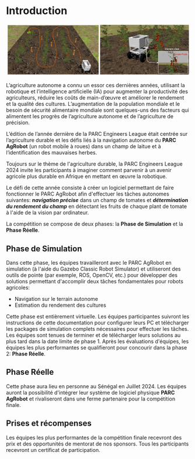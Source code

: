 # Introduction

![Motivating image](./assets/overview.PNG)

L’agriculture autonome a connu un essor ces dernières années, utilisant la robotique et l’intelligence artificielle (IA) pour augmenter la productivité des agriculteurs, réduire les coûts de main-d’œuvre et améliorer le rendement et la qualité des cultures. L’augmentation de la population mondiale et le besoin de sécurité alimentaire mondiale sont quelques-uns des facteurs qui alimentent les progrès de l’agriculture autonome et de l’agriculture de précision.

L’édition de l’année dernière de la PARC Engineers League était centrée sur l’agriculture durable et les défis liés à la navigation autonome du **PARC AgRobot** (un robot mobile à roues) dans un champ de laitue et à l’identification des mauvaises herbes.

Toujours sur le thème de l'agriculture durable, la PARC Engineers League 2024 invite les participants à imaginer comment parvenir à un avenir agricole plus durable en Afrique en mettant en œuvre la robotique.

Le défi de cette année consiste à créer un logiciel permettant de faire fonctionner le PARC AgRobot afin d'effectuer les tâches autonomes suivantes: ***navigation précise*** dans un champ de tomates et ***détermination du rendement du champ*** en détectant les fruits de chaque plant de tomate à l'aide de la vision par ordinateur.

La compétition se compose de deux phases: la **Phase de Simulation** et la **Phase Réelle**.


## Phase de Simulation
Dans cette phase, les équipes travailleront avec le PARC AgRobot en simulation (à l'aide du Gazebo Classic Robot Simulator) et utiliseront des outils de pointe (par exemple, ROS, OpenCV, etc.) pour développer des solutions permettant d'accomplir deux tâches fondamentales pour robots agricoles:

* Navigation sur le terrain autonome
* Estimation du rendement des cultures

Cette phase est entièrement virtuelle. Les équipes participantes suivront les instructions de cette documentation pour configurer leurs PC et télécharger les packages de simulation complets nécessaires pour effectuer les tâches.
Les équipes sont tenues de terminer et de télécharger leurs solutions au plus tard dans la date limite de phase 1. Après les évaluations d'équipes, les équipes les plus performantes se qualifieront pour concourir dans la phase 2: **Phase Réelle**.

## Phase Réelle
Cette phase aura lieu en personne au Sénégal en Juillet 2024. Les équipes auront la possibilité d'intégrer leur système de logiciel physique **PARC AgRobot** et rivaliseront dans une ferme partenaire pour la compétition finale.

## Prises et récompenses

Les équipes les plus performantes de la compétition finale recevront des prix et des opportunités de mentorat de nos sponsors. Tous les participants recevront un certificat de participation.

